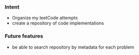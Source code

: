### Intent

- Organize my leetCode attempts
- create a repository of code implementations

### Future features

- be able to search repository by metadata for each problem
